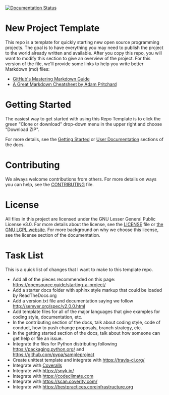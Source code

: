 [![Documentation Status](https://readthedocs.org/projects/repotemplate/badge/?version=latest)](http://repotemplate.readthedocs.io/en/latest/?badge=latest)

# New Project Template
This repo is a template for quickly starting new open source programming
projects. The goal is to have everything you may need to publish the project to
the world already written and available. After you copy this repo, you will
want to modify this section to give an overview of the project. For this
version of the file, we'll provide some links to help you write better Markdown (md) files:

* [GitHub's Mastering Markdown Guide](https://guides.github.com/features/mastering-markdown/)
* [A Great Markdown Cheatsheet by Adam Pritchard](https://github.com/adam-p/markdown-here/wiki/Markdown-Cheatsheet)


# Getting Started
The easiest way to get started with using this Repo Template is to click the
green "Clone or download" drop-down menu in the upper right and choose
"Download ZIP".

For more details, see the [Getting Started](http://repotemplate.readthedocs.io/en/latest/getting-started.html) or [User Documentation](http://repotemplate.readthedocs.io/en/latest/user-documentation.html) sections of the docs.


# Contributing
We always welcome contributions from others. For more details on ways you can help, see the [CONTRIBUTING](CONTRIBUTING) file.

# License
All files in this project are licensed under the GNU Lesser General Public License v3.0. For more details about the license, see the [LICENSE](LICENSE) file or [the GNU LGPL website](https://www.gnu.org/licenses/lgpl-3.0.en.html). For more background on why we choose this license, see the license section of the documentation.


# Task List
This is a quick list of changes that I want to make to this template repo.
* Add all of the pieces recommended on this page: https://opensource.guide/starting-a-project/
* Add a starter docs folder with sphinx style markup that could be loaded by ReadTheDocs.org
* Add a version.txt file and documentation saying we follow http://semver.org/spec/v2.0.0.html
* Add template files for all of the major languages that give examples for coding style, documentation, etc.
* In the contributing section of the docs, talk about coding style, code of conduct, how to push change proposals, branch strategy, etc.
* In the getting started section of the docs, talk about how someone can get help or file an issue.
* Integrate the files for Python distributing following https://packaging.python.org/ and https://github.com/pypa/sampleproject
* Create unittest template and integrate with https://travis-ci.org/
* Integrate with [Coveralls](https://coveralls.io)
* Integrate with https://snyk.io/
* Integrate with https://codeclimate.com
* Integrate with https://scan.coverity.com/
* Integrate with https://bestpractices.coreinfrastructure.org
